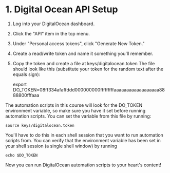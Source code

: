# 1. Digital Ocean API Setup

1. Log into your DigitalOcean dashboard.
2. Click the "API" item in the top menu.
3. Under "Personal access tokens", click "Generate New Token."
4. Create a read/write token and name it something you'll remember.
5. Copy the token and create a file at keys/digitalocean.token The file should look like this (substitute your token for the random text after the equals sign):

    export DO_TOKEN=08ff334afaffddd000000000fffffffffaaaaaaaaaaaaaaaaaa8888800fffaaa

The automation scripts in this course will look for the DO_TOKEN environment variable, so make sure you have it set before running automation scripts. You can set the variable from this file by running:

    source keys/digitalocean.token

You'll have to do this in each shell session that you want to run automation scripts from. You can verify that the environment variable has been set in your shell session (a single shell window) by running

    echo $DO_TOKEN

Now you can run DigitalOcean automation scripts to your heart's content!

